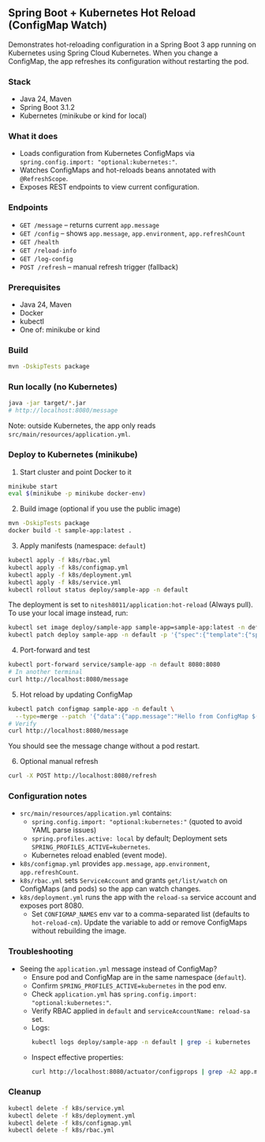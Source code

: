 ## Spring Boot + Kubernetes Hot Reload (ConfigMap Watch)

Demonstrates hot-reloading configuration in a Spring Boot 3 app running on Kubernetes using Spring Cloud Kubernetes. When you change a ConfigMap, the app refreshes its configuration without restarting the pod.

### Stack
- Java 24, Maven
- Spring Boot 3.1.2
- Kubernetes (minikube or kind for local)

### What it does
- Loads configuration from Kubernetes ConfigMaps via `spring.config.import: "optional:kubernetes:"`.
- Watches ConfigMaps and hot-reloads beans annotated with `@RefreshScope`.
- Exposes REST endpoints to view current configuration.

### Endpoints
- `GET /message` – returns current `app.message`
- `GET /config` – shows `app.message`, `app.environment`, `app.refreshCount`
- `GET /health`
- `GET /reload-info`
- `GET /log-config`
- `POST /refresh` – manual refresh trigger (fallback)

### Prerequisites
- Java 24, Maven
- Docker
- kubectl
- One of: minikube or kind

### Build
```bash
mvn -DskipTests package
```

### Run locally (no Kubernetes)
```bash
java -jar target/*.jar
# http://localhost:8080/message
```
Note: outside Kubernetes, the app only reads `src/main/resources/application.yml`.

### Deploy to Kubernetes (minikube)
1) Start cluster and point Docker to it
```bash
minikube start
eval $(minikube -p minikube docker-env)
```

2) Build image (optional if you use the public image)
```bash
mvn -DskipTests package
docker build -t sample-app:latest .
```

3) Apply manifests (namespace: `default`)
```bash
kubectl apply -f k8s/rbac.yml
kubectl apply -f k8s/configmap.yml
kubectl apply -f k8s/deployment.yml
kubectl apply -f k8s/service.yml
kubectl rollout status deploy/sample-app -n default
```
The deployment is set to `nitesh8011/application:hot-reload` (Always pull). To use your local image instead, run:
```bash
kubectl set image deploy/sample-app sample-app=sample-app:latest -n default
kubectl patch deploy sample-app -n default -p '{"spec":{"template":{"spec":{"containers":[{"name":"sample-app","imagePullPolicy":"IfNotPresent"}]}}}}'
```

4) Port-forward and test
```bash
kubectl port-forward service/sample-app -n default 8080:8080
# In another terminal
curl http://localhost:8080/message
```

5) Hot reload by updating ConfigMap
```bash
kubectl patch configmap sample-app -n default \
  --type=merge --patch '{"data":{"app.message":"Hello from ConfigMap $(date +"%H:%M:%S")"}}'
# Verify
curl http://localhost:8080/message
```
You should see the message change without a pod restart.

6) Optional manual refresh
```bash
curl -X POST http://localhost:8080/refresh
```

### Configuration notes
- `src/main/resources/application.yml` contains:
  - `spring.config.import: "optional:kubernetes:"` (quoted to avoid YAML parse issues)
  - `spring.profiles.active: local` by default; Deployment sets `SPRING_PROFILES_ACTIVE=kubernetes`.
  - Kubernetes reload enabled (event mode).
- `k8s/configmap.yml` provides `app.message`, `app.environment`, `app.refreshCount`.
- `k8s/rbac.yml` sets `ServiceAccount` and grants `get/list/watch` on ConfigMaps (and pods) so the app can watch changes.
- `k8s/deployment.yml` runs the app with the `reload-sa` service account and exposes port 8080.
  - Set `CONFIGMAP_NAMES` env var to a comma-separated list (defaults to `hot-reload-cm`).
    Update the variable to add or remove ConfigMaps without rebuilding the image.

### Troubleshooting
- Seeing the `application.yml` message instead of ConfigMap?
  - Ensure pod and ConfigMap are in the same namespace (`default`).
  - Confirm `SPRING_PROFILES_ACTIVE=kubernetes` in the pod env.
  - Check `application.yml` has `spring.config.import: "optional:kubernetes:"`.
  - Verify RBAC applied in `default` and `serviceAccountName: reload-sa` set.
  - Logs:
    ```bash
    kubectl logs deploy/sample-app -n default | grep -i kubernetes
    ```
  - Inspect effective properties:
    ```bash
    curl http://localhost:8080/actuator/configprops | grep -A2 app.message
    ```

### Cleanup
```bash
kubectl delete -f k8s/service.yml
kubectl delete -f k8s/deployment.yml
kubectl delete -f k8s/configmap.yml
kubectl delete -f k8s/rbac.yml
```